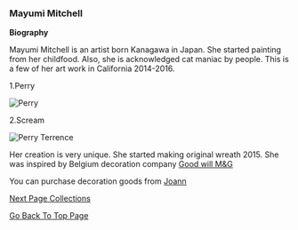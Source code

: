 ### Mayumi Mitchell ###
**Biography**

Mayumi Mitchell is an artist born Kanagawa in Japan. She started painting from her childfood. Also, she is acknowledged cat maniac by people. This is a few of her art work in California 2014-2016.

1.Perry

![Perry](https://user-images.githubusercontent.com/55659971/66178942-12710d00-e6a2-11e9-9c9d-38ce71ad0524.jpg)


2.Scream

![Perry Terrence](https://user-images.githubusercontent.com/55659971/66178945-143ad080-e6a2-11e9-8c74-14d89a4bf390.jpg)


Her creation is very unique. She started making original wreath 2015. She was inspired by Belgium decoration company [Good will M&G](http://www.goodwill.be)

You can purchase decoration goods from [Joann](https://www.joann.com)

[Next Page Collections](topic)

[Go Back To Top Page](index)



